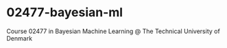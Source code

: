 # 02477-bayesian-ml
Course 02477 in Bayesian Machine Learning @ The Technical University of Denmark
